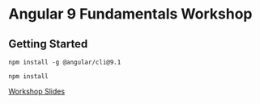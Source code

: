# Angular 9 Fundamentals Workshop

## Getting Started

```
npm install -g @angular/cli@9.1
```

```
npm install
```

[Workshop Slides](/Angular_9_Fundamentals.pdf)